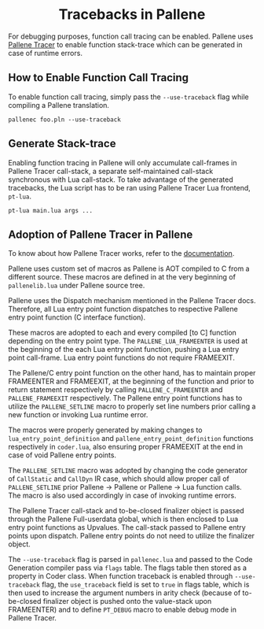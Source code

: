 <h1 align="center">Tracebacks in Pallene</h1>

For debugging purposes, function call tracing can be enabled. Pallene uses [Pallene Tracer](https://github.com/pallene-lang/pallene-tracer) to enable function stack-trace which can be generated in case of runtime errors.

## How to Enable Function Call Tracing

To enable function call tracing, simply pass the `--use-traceback` flag while compiling a Pallene translation.

```
pallenec foo.pln --use-traceback
```

## Generate Stack-trace

Enabling function tracing in Pallene will only accumulate call-frames in Pallene Tracer call-stack, a separate self-maintained call-stack synchronous with Lua call-stack. To take advantage of the generated tracebacks, the Lua script has to be ran using Pallene Tracer Lua frontend, `pt-lua`.

```
pt-lua main.lua args ...
```

## Adoption of Pallene Tracer in Pallene

To know about how Pallene Tracer works, refer to the [documentation](https://github.com/pallene-lang/pallene-tracer/tree/main/docs/MANUAL.md).

Pallene uses custom set of macros as Pallene is AOT compiled to C from a different source. These macros are defined in at the very beginning of `pallenelib.lua` under Pallene source tree.

Pallene uses the Dispatch mechanism mentioned in the Pallene Tracer docs. Therefore, all Lua entry point function dispatches to respective Pallene entry point function (C interface function).

These macros are adopted to each and every compiled \[to C\] function depending on the entry point type. The `PALLENE_LUA_FRAMEENTER` is used at the beginning of the each Lua entry point function, pushing a Lua entry point call-frame. Lua entry point functions do not require FRAMEEXIT.

The Pallene/C entry point function on the other hand, has to maintain proper FRAMEENTER and FRAMEEXIT, at the beginning of the function and prior to return statement respectively by calling `PALLENE_C_FRAMEENTER` and `PALLENE_FRAMEEXIT` respectively. The Pallene entry point functions has to utilize the `PALLENE_SETLINE` macro to properly set line numbers prior calling a new function or invoking Lua runtime error.

The macros were properly generated by making changes to `lua_entry_point_definition` and `pallene_entry_point_definition` functions respectively in `coder.lua`, also ensuring proper FRAMEEXIT at the end in case of void Pallene entry points.

The `PALLENE_SETLINE` macro was adopted by changing the code generator of `CallStatic` and `CallDyn` IR case, which should allow proper call of `PALLENE_SETLINE` prior Pallene -> Pallene or Pallene -> Lua function calls. The macro is also used accordingly in case of invoking runtime errors.

The Pallene Tracer call-stack and to-be-closed finalizer object is passed through the Pallene Full-userdata global, which is then enclosed to Lua entry point functions as Upvalues. The call-stack passed to Pallene entry points upon dispatch. Pallene entry points do not need to utilize the finalizer object.

The `--use-traceback` flag is parsed in `pallenec.lua` and passed to the Code Generation compiler pass via `flags` table. The flags table then stored as a property in Coder class. When function traceback is enabled through `--use-traceback` flag, the `use_traceback` field is set to `true` in flags table, which is then used to increase the argument numbers in arity check (because of to-be-closed finalizer object is pushed onto the value-stack upon FRAMEENTER) and to define `PT_DEBUG` macro to enable debug mode in Pallene Tracer.